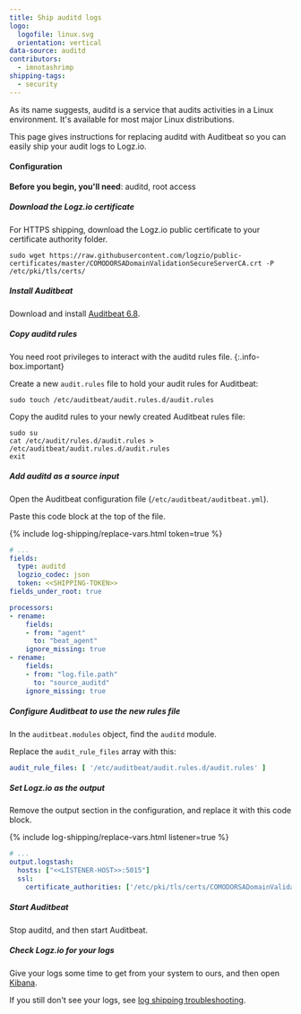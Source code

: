 ```yaml
---
title: Ship auditd logs
logo:
  logofile: linux.svg
  orientation: vertical
data-source: auditd
contributors:
  - imnotashrimp
shipping-tags:
  - security
---
```


As its name suggests, auditd is a service that audits activities in a Linux environment.
It's available for most major Linux distributions.

This page gives instructions for replacing auditd with Auditbeat
so you can easily ship your audit logs to Logz.io.

#### Configuration

**Before you begin, you'll need**:
auditd,
root access

<div class="tasklist">

##### Download the Logz.io certificate

For HTTPS shipping, download the Logz.io public certificate to your certificate authority folder.

```shell
sudo wget https://raw.githubusercontent.com/logzio/public-certificates/master/COMODORSADomainValidationSecureServerCA.crt -P /etc/pki/tls/certs/
```

##### Install Auditbeat

Download and install [Auditbeat 6.8](https://www.elastic.co/guide/en/beats/auditbeat/6.8/auditbeat-installation.html).

##### Copy auditd rules

You need root privileges to interact with the auditd rules file.
{:.info-box.important}

Create a new `audit.rules` file to hold your audit rules for Auditbeat:

```shell
sudo touch /etc/auditbeat/audit.rules.d/audit.rules
```

Copy the auditd rules to your newly created Auditbeat rules file:

```shell
sudo su
cat /etc/audit/rules.d/audit.rules > /etc/auditbeat/audit.rules.d/audit.rules
exit
```

##### Add auditd as a source input

Open the Auditbeat configuration file (`/etc/auditbeat/auditbeat.yml`).

Paste this code block at the top of the file.

{% include log-shipping/replace-vars.html token=true %}

```yaml
# ...
fields:
  type: auditd
  logzio_codec: json
  token: <<SHIPPING-TOKEN>>
fields_under_root: true

processors:
- rename:
    fields:
    - from: "agent"
      to: "beat_agent"
    ignore_missing: true
- rename:
    fields:
    - from: "log.file.path"
      to: "source_auditd"
    ignore_missing: true
```

##### Configure Auditbeat to use the new rules file

In the `auditbeat.modules` object, find the `auditd` module.

Replace the `audit_rule_files` array with this:

```yaml
audit_rule_files: [ '/etc/auditbeat/audit.rules.d/audit.rules' ]
```

##### Set Logz.io as the output

Remove the output section in the configuration,
and replace it with this code block.

{% include log-shipping/replace-vars.html listener=true %}

```yaml
# ...
output.logstash:
  hosts: ["<<LISTENER-HOST>>:5015"]
  ssl:
    certificate_authorities: ['/etc/pki/tls/certs/COMODORSADomainValidationSecureServerCA.crt']
```

##### Start Auditbeat

Stop auditd, and then start Auditbeat.

##### Check Logz.io for your logs

Give your logs some time to get from your system to ours, and then open [Kibana](https://app.logz.io/#/dashboard/kibana).

If you still don't see your logs, see [log shipping troubleshooting]({{site.baseurl}}/user-guide/log-shipping/log-shipping-troubleshooting.html).

</div>